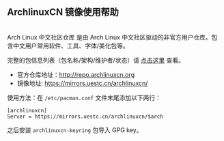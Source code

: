 ## ArchlinuxCN 镜像使用帮助
<br/>
Arch Linux 中文社区仓库 是由 Arch Linux 中文社区驱动的非官方用户仓库。包含中文用户常用软件、工具、字体/美化包等。

完整的包信息列表（包名称/架构/维护者/状态）请 [点击这里](https://github.com/archlinuxcn/repo) 查看。

- 官方仓库地址：http://repo.archlinuxcn.org
- 镜像地址: https://mirrors.uestc.cn/archlinuxcn/

使用方法：在 `/etc/pacman.conf` 文件末尾添加以下两行：

```
[archlinuxcn]
Server = https://mirrors.uestc.cn/archlinuxcn/$arch
```

之后安装 `archlinuxcn-keyring` 包导入 GPG key。
